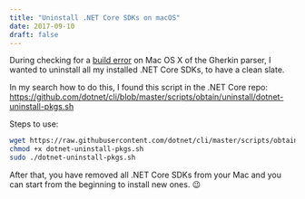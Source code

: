 ```yaml
---
title: "Uninstall .NET Core SDKs on macOS"
date: 2017-09-10
draft: false
---
```


During checking for a [build error](https://github.com/cucumber/gherkin-dotnet/pull/6) on Mac OS X of the Gherkin parser, I wanted to uninstall all my installed .NET Core SDKs, to have a clean slate.

In my search how to do this, I found this script in the .NET Core repo: <https://github.com/dotnet/cli/blob/master/scripts/obtain/uninstall/dotnet-uninstall-pkgs.sh>

Steps to use:

``` bash
wget https://raw.githubusercontent.com/dotnet/cli/master/scripts/obtain/uninstall/dotnet-uninstall-pkgs.sh
chmod +x dotnet-uninstall-pkgs.sh
sudo ./dotnet-uninstall-pkgs.sh
```

After that, you have removed all .NET Core SDKs from your Mac and you can start from the beginning to install new ones. 😉
